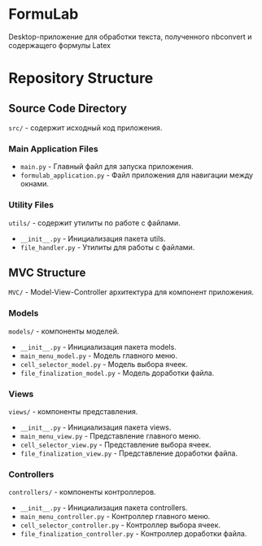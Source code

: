 # FormuLab
Desktop-приложение для обработки текста, полученного nbconvert и содержащего формулы Latex

# Repository Structure

## Source Code Directory
`src/` - содержит исходный код приложения.

### Main Application Files
- `main.py` - Главный файл для запуска приложения.
- `formulab_application.py` - Файл приложения для навигации между окнами.

### Utility Files
`utils/` - содержит утилиты по работе с файлами.
- `__init__.py` - Инициализация пакета utils.
- `file_handler.py` - Утилиты для работы с файлами.

## MVC Structure
`MVC/` - Model-View-Controller архитектура для компонент приложения.

### Models
`models/` - компоненты моделей.
- `__init__.py` - Инициализация пакета models.
- `main_menu_model.py` - Модель главного меню.
- `cell_selector_model.py` - Модель выбора ячеек.
- `file_finalization_model.py` - Модель доработки файла.

### Views
`views/` - компоненты представления.
- `__init__.py` - Инициализация пакета views.
- `main_menu_view.py` - Представление главного меню.
- `cell_selector_view.py` - Представление выбора ячеек.
- `file_finalization_view.py` - Представление доработки файла.

### Controllers
`controllers/` - компоненты контроллеров.
- `__init__.py` - Инициализация пакета controllers.
- `main_menu_controller.py` - Контроллер главного меню.
- `cell_selector_controller.py` - Контроллер выбора ячеек.
- `file_finalization_controller.py` - Контроллер доработки файла.
